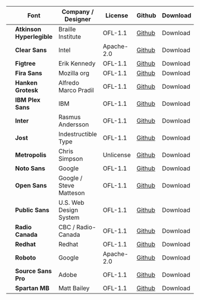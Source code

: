 |     | Font                      | Company / Designer      | License    | Github                                                         | Download |
| --- | ------------------------- | ----------------------- | ---------- | -------------------------------------------------------------- | -------- |
|     | **Atkinson Hyperlegible** | Braille Institute       | OFL-1.1    | [Github](https://github.com/googlefonts/atkinson-hyperlegible) | Download |
|     | **Clear Sans**            | Intel                   | Apache-2.0 | [Github](https://github.com/intel/clear-sans)                  | Download |
|     | **Figtree**               | Erik Kennedy            | OFL-1.1    | [Github](https://github.com/erikdkennedy/figtree)              | Download |
|     | **Fira Sans**             | Mozilla org             | OFL-1.1    | [Github](https://github.com/bBoxType/FiraSans)                 | Download |
|     | **Hanken Grotesk**        | Alfredo Marco Pradil    | OFL-1.1    | [Github](https://github.com/marcologous/hanken-grotesk)        | Download |
|     | **IBM Plex Sans**         | IBM                     | OFL-1.1    | [Github](https://github.com/IBM/plex)                          | Download |
|     | **Inter**                 | Rasmus Andersson        | OFL-1.1    | [Github](https://github.com/rsms/inter)                        | Download |
|     | **Jost**                  | Indestructible Type     | OFL-1.1    | [Github](https://github.com/indestructible-type/Jost)          | Download |
|     | **Metropolis**            | Chris Simpson           | Unlicense  | [Github](https://github.com/dw5/Metropolis)                    | Download |
|     | **Noto Sans**             | Google                  | OFL-1.1    | [Github](https://github.com/notofonts/latin-greek-cyrillic )   | Download |
|     | **Open Sans**             | Google / Steve Matteson | OFL-1.1    | [Github](https://github.com/googlefonts/opensans)              | Download |
|     | **Public Sans**           | U.S. Web Design System  | OFL-1.1    | [Github](https://github.com/uswds/public-sans)                 | Download |
|     | **Radio Canada**          | CBC / Radio-Canada      | OFL-1.1    | [Github](https://github.com/cbcrc/radiocanadafonts)            | Download |
|     | **Redhat**                | Redhat                  | OFL-1.1    | [Github](https://github.com/RedHatOfficial/RedHatFont)         | Download |
|     | **Roboto**                | Google                  | Apache-2.0 | [Github](https://github.com/googlefonts/roboto)                | Download |
|     | **Source Sans Pro**       | Adobe                   | OFL-1.1    | [Github](https://github.com/adobe-fonts/source-sans)           | Download |
|     | **Spartan MB**            | Matt Bailey             | OFL-1.1    | [Github](https://github.com/MattBaileyDesign/Spartan-MB)       | Download |
